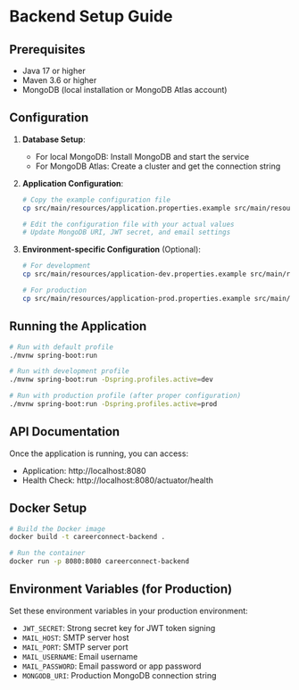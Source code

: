 # Backend Setup Guide

## Prerequisites

- Java 17 or higher
- Maven 3.6 or higher
- MongoDB (local installation or MongoDB Atlas account)

## Configuration

1. **Database Setup**:
   - For local MongoDB: Install MongoDB and start the service
   - For MongoDB Atlas: Create a cluster and get the connection string

2. **Application Configuration**:
   ```bash
   # Copy the example configuration file
   cp src/main/resources/application.properties.example src/main/resources/application.properties
   
   # Edit the configuration file with your actual values
   # Update MongoDB URI, JWT secret, and email settings
   ```

3. **Environment-specific Configuration** (Optional):
   ```bash
   # For development
   cp src/main/resources/application-dev.properties.example src/main/resources/application-dev.properties
   
   # For production
   cp src/main/resources/application-prod.properties.example src/main/resources/application-prod.properties
   ```

## Running the Application

```bash
# Run with default profile
./mvnw spring-boot:run

# Run with development profile
./mvnw spring-boot:run -Dspring.profiles.active=dev

# Run with production profile (after proper configuration)
./mvnw spring-boot:run -Dspring.profiles.active=prod
```

## API Documentation

Once the application is running, you can access:
- Application: http://localhost:8080
- Health Check: http://localhost:8080/actuator/health

## Docker Setup

```bash
# Build the Docker image
docker build -t careerconnect-backend .

# Run the container
docker run -p 8080:8080 careerconnect-backend
```

## Environment Variables (for Production)

Set these environment variables in your production environment:
- `JWT_SECRET`: Strong secret key for JWT token signing
- `MAIL_HOST`: SMTP server host
- `MAIL_PORT`: SMTP server port
- `MAIL_USERNAME`: Email username
- `MAIL_PASSWORD`: Email password or app password
- `MONGODB_URI`: Production MongoDB connection string